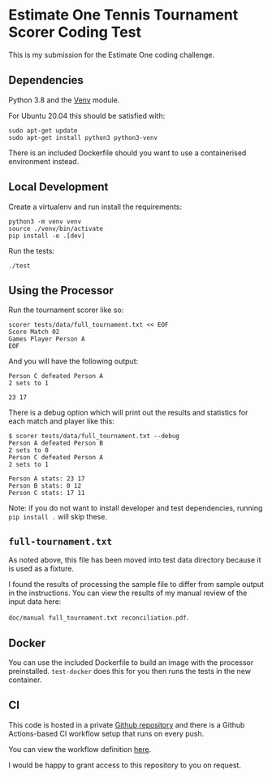 # Estimate One Tennis Tournament Scorer Coding Test

This is my submission for the Estimate One coding challenge.

## Dependencies

Python 3.8 and the [Venv](https://docs.python.org/3/library/venv.html) module.

For Ubuntu 20.04 this should be satisfied with:

```
sudo apt-get update
sudo apt-get install python3 python3-venv
```

There is an included Dockerfile should you want to use a containerised environment instead.

## Local Development

Create a virtualenv and run install the requirements:

```
python3 -m venv venv
source ./venv/bin/activate
pip install -e .[dev]
```

Run the tests:

```
./test
```

## Using the Processor

Run the tournament scorer like so:

```
scorer tests/data/full_tournament.txt << EOF
Score Match 02
Games Player Person A
EOF
```

And you will have the following output:

```
Person C defeated Person A
2 sets to 1

23 17
```

There is a debug option which will print out the results and statistics for each match and player like this:

```
$ scorer tests/data/full_tournament.txt --debug
Person A defeated Person B
2 sets to 0
Person C defeated Person A
2 sets to 1

Person A stats: 23 17
Person B stats: 0 12
Person C stats: 17 11
```

Note: if you do not want to install developer and test dependencies, running `pip install .` will skip these.

## `full-tournament.txt`

As noted above, this file has been moved into test data directory because it is used as a fixture.

I found the results of processing the sample file to differ from sample output in the instructions. You can view the results of my manual review of the input data here:

`doc/manual full_tournament.txt reconciliation.pdf`.

## Docker

You can use the included Dockerfile to build an image with the processor preinstalled. `test-docker` does this for you then runs the tests in the new container.

## CI

This code is hosted in a private [Github repository](https://github.com/cgspeck/estimateOne) and there is a Github Actions-based CI workflow setup that runs on every push.

You can view the workflow definition [here](.github/workflows/main.yml).

I would be happy to grant access to this repository to you on request.
